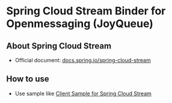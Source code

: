
# Spring Cloud Stream Binder for Openmessaging (JoyQueue)
## About Spring Cloud Stream 
- Official document: [docs.spring.io/spring-cloud-stream](https://docs.spring.io/spring-cloud-stream/docs/current/reference/html)

## How to use
- Use sample like [Client Sample for Spring Cloud Stream](../../joyqueue-client/joyqueue-client-samples/joyqueue-client-samples-springcloud-stream)
